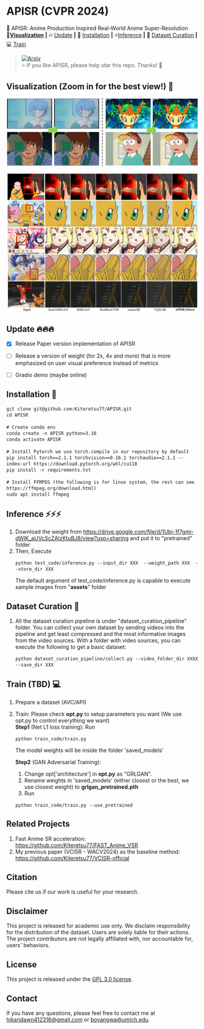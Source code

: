 # APISR (CVPR 2024)
 📖 APISR: Anime Production Inspired Real-World Anime Super-Resolution\
👀[**Visualization**](#Visualization)  **|** 🔥 [Update](#Update) **|** 🔧 [Installation](#installation) **|** ⚡[Inference](#inference) **|** 🧩 [Dataset Curation](#dataset_curation) **|** 💻 [Train](#train)

> [![Arxiv](https://img.shields.io/badge/Arxiv-<COLOR>.svg)](https://arxiv.org/abs/2403.01598)<br>
:star: If you like APISR, please help star this repo. Thanks! :hugs:



<!---------------------------------------- Visualization ---------------------------------------->
## <a name="Visualization"></a> Visualization (Zoom in for the best view!) 👀

<p align="center">
  <img src="__assets__/Anime_in_the_wild.png">
</p>

<p align="center">
  <img src="__assets__/AVC_RealLQ_comparison.png">
</p>
<!--------------------------------------------  --------------------------------------------------->





## <a name="Update"></a>Update 🔥🔥🔥
- [x] Release Paper version implementation of APISR 
- [ ] Release a version of weight (for 2x, 4x and more) that is more emphasized on user visual preference instead of metrics
- [ ] Gradio demo (maybe online)



## <a name="installation"></a> Installation 🔧

```shell
git clone git@github.com:Kiteretsu77/APISR.git
cd APISR

# Create conda env
conda create -n APISR python=3.10
conda activate APISR

# Install Pytorch we use torch.compile in our repository by default
pip install torch==2.1.1 torchvision==0.16.1 torchaudio==2.1.1 --index-url https://download.pytorch.org/whl/cu118
pip install -r requirements.txt

# Install FFMPEG (the following is for linux system, the rest can see https://ffmpeg.org/download.html)
sudo apt install ffmpeg
```





## <a name="inference"></a> Inference ⚡⚡⚡
1. Download the weight from https://drive.google.com/file/d/1Ubj-1f7gmi-dWlK_aUVcScZAlzKtuBJ8/view?usp=sharing and put it to "pretrained" folder
2. Then, Execute 
    ```shell
    python test_code/inference.py --input_dir XXX  --weight_path XXX  --store_dir XXX
    ```
    The default argument of test_code/inference.py is capable to execute sample images from "__assets__" folder



## <a name="dataset_curation"></a> Dataset Curation 🧩
1. All the dataset curation pipeline is under "dataset_curation_pipeline" folder. You can collect your own dataset by sending videos into the pipeline and get least compressed and the most informative images from the video sources. With a folder with video sources, you can execute the following to get a basic dataset:

    ```shell
    python dataset_curation_pipeline/collect.py --video_folder_dir XXXX --save_dir XXX
    ```

## <a name="train"></a> Train (TBD) 💻
1. Prepare a dataset (AVC/API)

2. Train: Please check **opt.py** to setup parameters you want (We use opt.py to control everything we want)\
    **Step1** (Net L1 loss training): Run 
    ```shell
    python train_code/train.py 
    ```
    The model weights will be inside the folder 'saved_models'

    **Step2** (GAN Adversarial Training): 
    1. Change opt['architecture'] in **opt.py** as "GRLGAN".
    2. Rename weights in 'saved_models' (either closest or the best, we use closest weight) to **grlgan_pretrained.pth**
    3. Run 
    ```shell
    python train_code/train.py --use_pretrained
    ```

## Related Projects
1. Fast Anime SR acceleration: https://github.com/Kiteretsu77/FAST_Anime_VSR 
2. My previous paper (VCISR - WACV2024) as the baseline method: https://github.com/Kiteretsu77/VCISR-official 


## Citation
Please cite us if our work is useful for your research.

## Disclaimer
This project is released for academic use only. We disclaim responsibility for the distribution of the dataset. Users are solely liable for their actions. 
The project contributors are not legally affiliated with, nor accountable for, users' behaviors.


## License
This project is released under the [GPL 3.0 license](LICENSE).

## Contact
If you have any questions, please feel free to contact me at hikaridawn412316@gmail.com or boyangwa@umich.edu.

